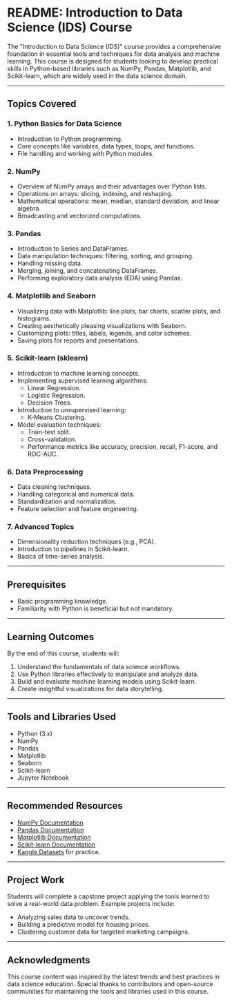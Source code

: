 # README: Introduction to Data Science (IDS) Course
The "Introduction to Data Science (IDS)" course provides a comprehensive foundation in essential tools and techniques for data analysis and machine learning. This course is designed for students looking to develop practical skills in Python-based libraries such as NumPy, Pandas, Matplotlib, and Scikit-learn, which are widely used in the data science domain.

---

## **Topics Covered**

### **1. Python Basics for Data Science**
- Introduction to Python programming.
- Core concepts like variables, data types, loops, and functions.
- File handling and working with Python modules.

### **2. NumPy**
- Overview of NumPy arrays and their advantages over Python lists.
- Operations on arrays: slicing, indexing, and reshaping.
- Mathematical operations: mean, median, standard deviation, and linear algebra.
- Broadcasting and vectorized computations.

### **3. Pandas**
- Introduction to Series and DataFrames.
- Data manipulation techniques: filtering, sorting, and grouping.
- Handling missing data.
- Merging, joining, and concatenating DataFrames.
- Performing exploratory data analysis (EDA) using Pandas.

### **4. Matplotlib and Seaborn**
- Visualizing data with Matplotlib: line plots, bar charts, scatter plots, and histograms.
- Creating aesthetically pleasing visualizations with Seaborn.
- Customizing plots: titles, labels, legends, and color schemes.
- Saving plots for reports and presentations.

### **5. Scikit-learn (sklearn)**
- Introduction to machine learning concepts.
- Implementing supervised learning algorithms:
  - Linear Regression.
  - Logistic Regression.
  - Decision Trees.
- Introduction to unsupervised learning:
  - K-Means Clustering.
- Model evaluation techniques:
  - Train-test split.
  - Cross-validation.
  - Performance metrics like accuracy, precision, recall, F1-score, and ROC-AUC.

### **6. Data Preprocessing**
- Data cleaning techniques.
- Handling categorical and numerical data.
- Standardization and normalization.
- Feature selection and feature engineering.

### **7. Advanced Topics**
- Dimensionality reduction techniques (e.g., PCA).
- Introduction to pipelines in Scikit-learn.
- Basics of time-series analysis.

---

## **Prerequisites**
- Basic programming knowledge.
- Familiarity with Python is beneficial but not mandatory.

---

## **Learning Outcomes**
By the end of this course, students will:
1. Understand the fundamentals of data science workflows.
2. Use Python libraries effectively to manipulate and analyze data.
3. Build and evaluate machine learning models using Scikit-learn.
4. Create insightful visualizations for data storytelling.

---

## **Tools and Libraries Used**
- Python (3.x)
- NumPy
- Pandas
- Matplotlib
- Seaborn
- Scikit-learn
- Jupyter Notebook

---

## **Recommended Resources**
- [NumPy Documentation](https://numpy.org/doc/)
- [Pandas Documentation](https://pandas.pydata.org/docs/)
- [Matplotlib Documentation](https://matplotlib.org/stable/contents.html)
- [Scikit-learn Documentation](https://scikit-learn.org/stable/)
- [Kaggle Datasets](https://www.kaggle.com/datasets) for practice.

---

## **Project Work**
Students will complete a capstone project applying the tools learned to solve a real-world data problem. Example projects include:
- Analyzing sales data to uncover trends.
- Building a predictive model for housing prices.
- Clustering customer data for targeted marketing campaigns.

---

## **Acknowledgments**
This course content was inspired by the latest trends and best practices in data science education. Special thanks to contributors and open-source communities for maintaining the tools and libraries used in this course.

